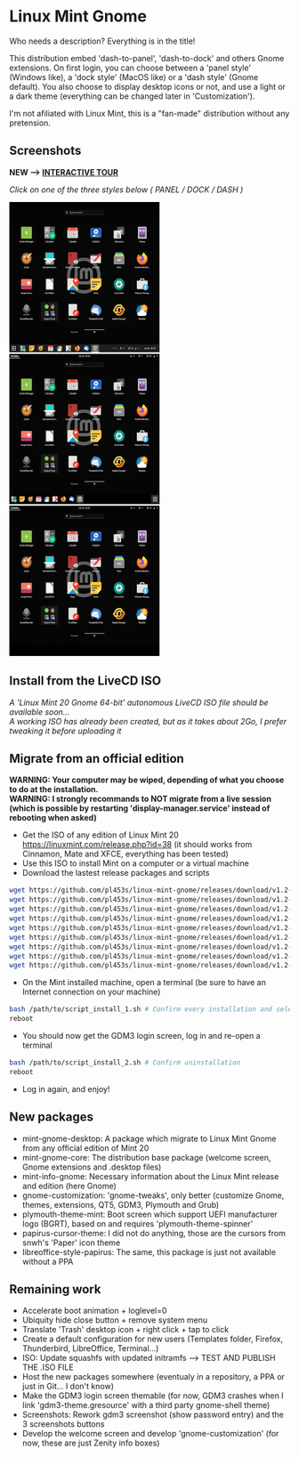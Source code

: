 # Linux Mint Gnome
Who needs a description? Everything is in the title!

This distribution embed 'dash-to-panel', 'dash-to-dock' and others Gnome extensions.
On first login, you can choose between a 'panel style' (Windows like), a 'dock style' (MacOS like) or a 'dash style' (Gnome default).
You also choose to display desktop icons or not, and use a light or a dark theme (everything can be changed later in 'Customization').

I'm not afiliated with Linux Mint, this is a "fan-made" distribution without any pretension.

## Screenshots

**NEW --> [INTERACTIVE TOUR](https://github.com/pl453s/linux-mint-gnome/blob/main/tour/tour.md)**

*Click on one of the three styles below ( PANEL / DOCK / DASH )*

[![Panel style](img/panel.png)](https://github.com/pl453s/linux-mint-gnome/blob/main/tour/panel.md)
[![Dock style](img/dock.png)](https://github.com/pl453s/linux-mint-gnome/blob/main/tour/dock.md)
[![Dash style](img/dash.png)](https://github.com/pl453s/linux-mint-gnome/blob/main/tour/dash.md)

## Install from the LiveCD ISO

*A 'Linux Mint 20 Gnome 64-bit' autonomous LiveCD ISO file should be available soon...*  
*A working ISO has already been created, but as it takes about 2Go, I prefer tweaking it before uploading it*

## Migrate from an official edition

**WARNING: Your computer may be wiped, depending of what you choose to do at the installation.**  
**WARNING: I strongly recommands to NOT migrate from a live session (which is possible by restarting 'display-manager.service' instead of rebooting when asked)**
- Get the ISO of any edition of Linux Mint 20 https://linuxmint.com/release.php?id=38 (it should works from Cinnamon, Mate and XFCE, everything has been tested)
- Use this ISO to install Mint on a computer or a virtual machine
- Download the lastest release packages and scripts
```bash
wget https://github.com/pl453s/linux-mint-gnome/releases/download/v1.2-mint20/mint-gnome-desktop.deb
wget https://github.com/pl453s/linux-mint-gnome/releases/download/v1.2-mint20/mint-gnome-core.deb
wget https://github.com/pl453s/linux-mint-gnome/releases/download/v1.2-mint20/mint-info-gnome.deb
wget https://github.com/pl453s/linux-mint-gnome/releases/download/v1.2-mint20/gnome-customization.deb
wget https://github.com/pl453s/linux-mint-gnome/releases/download/v1.2-mint20/plymouth-theme-mint.deb
wget https://github.com/pl453s/linux-mint-gnome/releases/download/v1.2-mint20/papirus-cursor-theme.deb
wget https://github.com/pl453s/linux-mint-gnome/releases/download/v1.2-mint20/libreoffice-style-papirus.deb
wget https://github.com/pl453s/linux-mint-gnome/releases/download/v1.2-mint20/script_install_1.sh
wget https://github.com/pl453s/linux-mint-gnome/releases/download/v1.2-mint20/script_install_2.sh
```
- On the Mint installed machine, open a terminal (be sure to have an Internet connection on your machine)
```bash
bash /path/to/script_install_1.sh # Confirm every installation and select 'gdm3' instead of 'lightdm'
reboot
```
- You should now get the GDM3 login screen, log in and re-open a terminal
```bash
bash /path/to/script_install_2.sh # Confirm uninstallation
reboot
```
- Log in again, and enjoy!

## New packages

- mint-gnome-desktop: A package which migrate to Linux Mint Gnome from any official edition of Mint 20
- mint-gnome-core: The distribution base package (welcome screen, Gnome extensions and .desktop files)
- mint-info-gnome: Necessary information about the Linux Mint release and edition (here Gnome)
- gnome-customization: 'gnome-tweaks', only better (customize Gnome, themes, extensions, QT5, GDM3, Plymouth and Grub)
- plymouth-theme-mint: Boot screen which support UEFI manufacturer logo (BGRT), based on and requires 'plymouth-theme-spinner'
- papirus-cursor-theme: I did not do anything, those are the cursors from snwh's 'Paper' icon theme
- libreoffice-style-papirus: The same, this package is just not available without a PPA

## Remaining work

- Accelerate boot animation + loglevel=0
- Ubiquity hide close button + remove system menu
- Translate 'Trash' desktop icon + right click + tap to click
- Create a default configuration for new users (Templates folder, Firefox, Thunderbird, LibreOffice, Terminal...)
- ISO: Update squashfs with updated initramfs --> TEST AND PUBLISH THE .ISO FILE
- Host the new packages somewhere (eventualy in a repository, a PPA or just in Git... I don't know)
- Make the GDM3 login screen themable (for now, GDM3 crashes when I link 'gdm3-theme.gresource' with a third party gnome-shell theme)
- Screenshots: Rework gdm3 screenshot (show password entry) and the 3 screenshots buttons
- Develop the welcome screen and develop 'gnome-customization' (for now, these are just Zenity info boxes)
